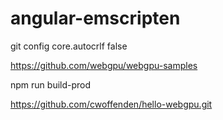 # angular-emscripten

git config core.autocrlf false

https://github.com/webgpu/webgpu-samples

npm run build-prod

https://github.com/cwoffenden/hello-webgpu.git